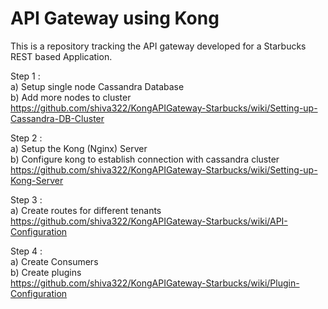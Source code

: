 # API Gateway using Kong 

This is a repository tracking the API gateway developed for a Starbucks REST based Application.

Step 1 : <br />
a) Setup single node Cassandra Database<br />
b) Add more nodes to cluster<br />
https://github.com/shiva322/KongAPIGateway-Starbucks/wiki/Setting-up-Cassandra-DB-Cluster

Step 2 :<br />
a) Setup the Kong (Nginx) Server<br />
b) Configure kong to establish connection with cassandra cluster<br />
https://github.com/shiva322/KongAPIGateway-Starbucks/wiki/Setting-up-Kong-Server

Step 3 :<br />
a) Create routes for different tenants<br />
https://github.com/shiva322/KongAPIGateway-Starbucks/wiki/API-Configuration

Step 4 :<br />
a) Create Consumers<br />
b) Create plugins<br />
https://github.com/shiva322/KongAPIGateway-Starbucks/wiki/Plugin-Configuration
